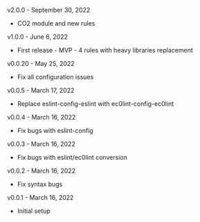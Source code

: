 v2.0.0 - September 30, 2022

* CO2 module and new rules

v1.0.0 - June 6, 2022

* First release - MVP - 4 rules with heavy libraries replacement

v0.0.20 - May 25, 2022

* Fix all configuration issues

v0.0.5 - March 17, 2022

* Replace eslint-config-eslint with ec0lint-config-ec0lint

v0.0.4 - March 16, 2022

* Fix bugs with eslint-config

v0.0.3 - March 16, 2022

* Fix bugs with eslint/ec0lint conversion 

v0.0.2 - March 16, 2022

* Fix syntax bugs

v0.0.1 - March 16, 2022

* Initial setup 
